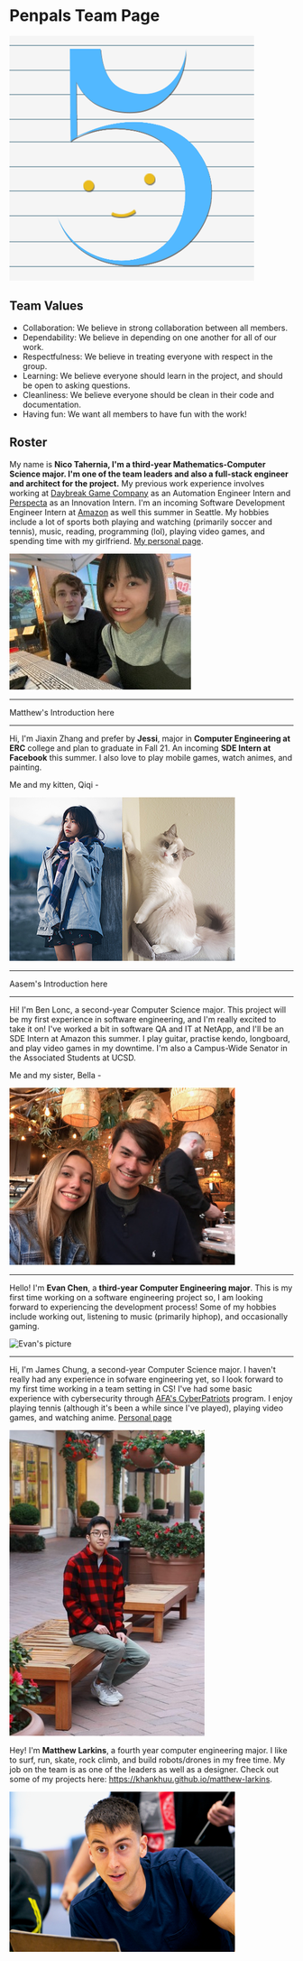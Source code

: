 # Penpals Team Page


![Team logo](./../pictures/group_logo.png)

Team Values
-----------------
- Collaboration: We believe in strong collaboration between all members.
- Dependability: We believe in depending on one another for all of our work.
- Respectfulness: We believe in treating everyone with respect in the group.
- Learning: We believe everyone should learn in the project, and should be open to asking questions.
- Cleanliness: We believe everyone should be clean in their code and documentation.
- Having fun: We want all members to have fun with the work!

Roster
-----------------
My name is **Nico Tahernia, I'm a third-year Mathematics-Computer Science major. I'm one of the team leaders and also a full-stack engineer
and architect for the project.** My previous work experience involves working at [Daybreak Game Company](https://www.daybreakgames.com/home) as an Automation Engineer Intern and [Perspecta](https://perspecta.com/) as an Innovation Intern. I'm an incoming Software Development
Engineer Intern at [Amazon](https://www.amazon.com/) as well this summer in Seattle. My hobbies include a lot of sports both playing and watching (primarily soccer and tennis), music, reading, programming (lol), playing video games, and spending time with my girlfriend. [My personal page](https://ntaherni.github.io/). 

![Nico's photo](./../pictures/nico-picture.jpeg)

-----------------

Matthew's Introduction here

-----------------

Hi, I'm Jiaxin Zhang and prefer by **Jessi**, major in **Computer Engineering at ERC** college and plan to graduate in Fall 21. An incoming **SDE Intern at Facebook** this summer. I also love to play mobile games, watch animes, and painting.

Me and my kitten, Qiqi -

![Jessi's photo](./../pictures/jessi-picture.jpeg)

-----------------

Aasem's Introduction here

-----------------

Hi! I'm Ben Lonc, a second-year Computer Science major. This project will be my first experience in software engineering, and I'm really excited to take it on! I've worked a bit in software QA and IT at NetApp, and I'll be an SDE Intern at Amazon this summer. I play guitar, practise kendo, longboard, and play video games in my downtime. I'm also a Campus-Wide Senator in the Associated Students at UCSD. 

Me and my sister, Bella - 

![Ben's Picture](./../pictures/benlonc.jpg)

-----------------

Hello! I'm **Evan Chen**, a **third-year Computer Engineering major**. This is my first time working on a software engineering project so, I am looking forward to experiencing the development process! Some of my hobbies include working out, listening to music (primarily hiphop), and occasionally gaming.


![Evan's picture](./../pictures/evanchen.JPG)

-----------------

Hi, I'm James Chung, a second-year Computer Science major. I haven't really had any experience in sofware engineering yet, so I look forward to my first time working in a team setting in CS! I've had some basic experience with cybersecurity through [AFA's CyberPatriots](https://www.uscyberpatriot.org/home) program. I enjoy playing tennis (although it's been a while since I've played), playing video games, and watching anime. [Personal page](https://jchung01.github.io/)

![James's Photo](./../pictures/james-picture.jpeg)

Hey! I'm **Matthew Larkins**, a fourth year computer engineering major. I like to surf, run, skate, rock climb, and build robots/drones in my free time. My job on the team is as one of the leaders as well as a designer. Check out some of my projects here: https://khankhuu.github.io/matthew-larkins.

![Matt's Photo](./../pictures/matthew-picture.png)
